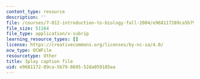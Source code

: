 ```yaml
---
content_type: resource
description: ''
file: /courses/7-012-introduction-to-biology-fall-2004/e968117289ca5b79869552da059185ea_rxiAQe0t-ZU.vtt
file_size: 51164
file_type: application/x-subrip
learning_resource_types: []
license: https://creativecommons.org/licenses/by-nc-sa/4.0/
ocw_type: OCWFile
resourcetype: Other
title: 3play caption file
uid: e9681172-89ca-5b79-8695-52da059185ea
---
```

